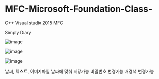# MFC-Microsoft-Foundation-Class-
C++ Visual studio 2015 MFC

Simply Diary

![image](https://user-images.githubusercontent.com/43734014/118430567-4ed66d00-b70f-11eb-9fbb-0099f9b4bb5b.png)

![image](https://user-images.githubusercontent.com/43734014/118430678-90ffae80-b70f-11eb-8f91-a3811a2c796f.png)

![image](https://user-images.githubusercontent.com/43734014/118430699-9f4dca80-b70f-11eb-89ee-86994fea7901.png)


날씨, 텍스트, 이미지파일 날짜에 맞춰 저장가능
비밀번호 변경가능
배경색 변경가능
